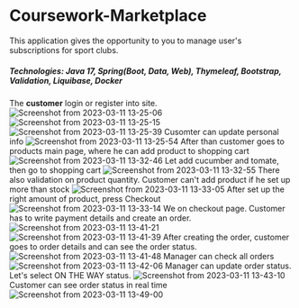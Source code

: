 # Coursework-Marketplace
This application gives the opportunity to you to manage user's subscriptions for sport clubs.

##### Technologies: Java 17, Spring(Boot, Data, Web), Thymeleaf, Bootstrap, Validation, Liquibase, Docker

The **customer** login or register into site.
![Screenshot from 2023-03-11 13-25-06](https://user-images.githubusercontent.com/80060514/224482643-2fe18234-985f-4855-8471-26bca4fd30bf.png)
![Screenshot from 2023-03-11 13-25-15](https://user-images.githubusercontent.com/80060514/224482658-9a85a5ae-ec3f-4d26-b06a-079cc330f619.png)
![Screenshot from 2023-03-11 13-25-39](https://user-images.githubusercontent.com/80060514/224482668-542ca361-ef9b-4523-8542-b9db6fde71c0.png)
Cusomter can update personal info
![Screenshot from 2023-03-11 13-25-54](https://user-images.githubusercontent.com/80060514/224482696-eecd5266-334e-4ec5-81bb-5573f6397863.png)
After than customer goes to products main page, where he can add product to shopping cart
![Screenshot from 2023-03-11 13-32-46](https://user-images.githubusercontent.com/80060514/224482727-fee44ada-8bce-4a1c-ad99-24faf398520a.png)
Let add cucumber and tomate, then go to shopping cart
![Screenshot from 2023-03-11 13-32-55](https://user-images.githubusercontent.com/80060514/224482744-523f7948-1713-4c4d-8ece-0c2ee2820791.png)
There also validation on product quantity. Customer can't add product if he set up more than stock
![Screenshot from 2023-03-11 13-33-05](https://user-images.githubusercontent.com/80060514/224482757-9247ebf9-e19e-4390-a5e4-25b2285ad1fc.png)
After set up the right amount of product, press Checkout
![Screenshot from 2023-03-11 13-33-14](https://user-images.githubusercontent.com/80060514/224482816-9ebb526b-6272-442c-a918-52b6ca06b085.png)
We on checkout page. Customer has to write payment details and create an order.
![Screenshot from 2023-03-11 13-41-21](https://user-images.githubusercontent.com/80060514/224482849-3f196463-9eea-4844-9b08-090cd0261f39.png)
![Screenshot from 2023-03-11 13-41-39](https://user-images.githubusercontent.com/80060514/224482884-a2fb9a11-b0db-47ac-9b52-da3f2522f830.png)
After creating the order, customer goes to order details and can see the order status.
![Screenshot from 2023-03-11 13-41-48](https://user-images.githubusercontent.com/80060514/224482890-955b7bae-a7ed-4f89-8731-6c4721a8b6a3.png)
Manager can check all orders
![Screenshot from 2023-03-11 13-42-06](https://user-images.githubusercontent.com/80060514/224482947-91429365-1852-4fba-bf49-ee2b43dfb87a.png)
Manager can update order status. Let's select ON THE WAY status.
![Screenshot from 2023-03-11 13-43-10](https://user-images.githubusercontent.com/80060514/224482965-aa10efe1-dfaf-49e4-9705-f3ab3086d8cd.png)
Customer can see order status in real time
![Screenshot from 2023-03-11 13-49-00](https://user-images.githubusercontent.com/80060514/224482993-a625e929-365e-4b9c-942f-847bf192d896.png)
